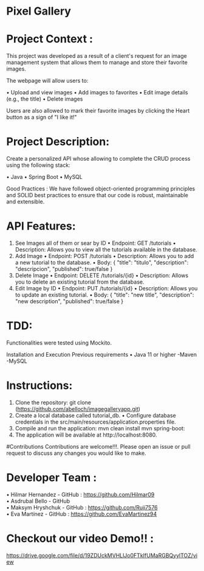 # Pixel Gallery 

# Project Context :
This project was developed as a result of a client's request for an image management system that allows them to manage and store their favorite images.

The webpage will allow users to: 

•	Upload and view images
•	Add images to favorites
•	Edit image details (e.g., the title)
•	Delete images

Users are also allowed to mark their favorite images by clicking the Heart button as a sign of "I like it!"

# Project Description:

Create a personalized API whose allowing to complete the CRUD process using the following stack:

•	Java
•	Spring Boot
•	MySQL


Good Practices : We have followed object-oriented programming principles and SOLID best practices to ensure that our code is robust, maintainable and extensible.



#  API Features:

1.	See Images all of them or sear by ID
•	Endpoint: GET /tutorials
•	Description: Allows you to view all the tutorials available in the database.
2.	Add Image
•	Endpoint: POST /tutorials
•	Description: Allows you to add a new tutorial to the database.
•	Body: { "title": "titulo", "description": "descripcion", "published": true/false }
3.	Delete Image
•	Endpoint: DELETE /tutorials/{id}
•	Description: Allows you to delete an existing tutorial from the database.
4.	Edit Image by ID
•	Endpoint: PUT /tutorials/{id}
•	Description: Allows you to update an existing tutorial.
•	Body: { "title": "new title", "description": "new description", "published": true/false }

# TDD:
Functionalities were tested using Mockito.

Installation and Execution
Previous requirements
•	Java 11 or higher -Maven -MySQL


# Instructions:

1.	Clone the repository:
git clone (https://github.com/abelloch/imagegalleryapp.git)
2.	Create a  local database called tutorial_db.
•	Configure database credentials in the src/main/resources/application.properties file.
3.	Compile and run the application:
mvn clean install
mvn spring-boot:
4.	The application will be available at http://localhost:8080.


#Contributions
Contributions are welcome!!!. Please open an issue or pull request to discuss any changes you would like to make.

# Developer Team : 

•	Hilmar Hernandez - GitHub : https://github.com/Hilmar09 <br>
•	Asdrubal Bello - GitHub <br>
•	Maksym Hryshchuk - GitHub : https://github.com/Ruji7576 <br>
•	Eva Martínez - GitHub : https://github.com/EvaMartinez94 <br>

# Checkout our video Demo!! :
https://drive.google.com/file/d/19ZDUckMVHLlJo0FTkIfUMaRGBQyylTOZ/view
